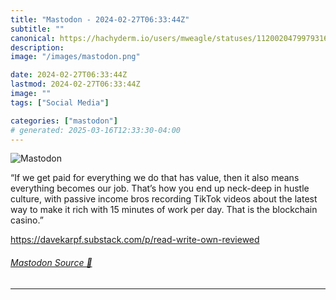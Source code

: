 ```yaml
---
title: "Mastodon - 2024-02-27T06:33:44Z"
subtitle: ""
canonical: https://hachyderm.io/users/mweagle/statuses/112002047997931647
description:
image: "/images/mastodon.png"

date: 2024-02-27T06:33:44Z
lastmod: 2024-02-27T06:33:44Z
image: ""
tags: ["Social Media"]

categories: ["mastodon"]
# generated: 2025-03-16T12:33:30-04:00
---
```

![Mastodon](/images/mastodon.png)

<p>“If we get paid for everything we do that has value, then it also means everything becomes our job. That’s how you end up neck-deep in hustle culture, with passive income bros recording TikTok videos about the latest way to make it rich with 15 minutes of work per day. That is the blockchain casino.”</p><p><a href="https://davekarpf.substack.com/p/read-write-own-reviewed" target="_blank" rel="nofollow noopener noreferrer" translate="no"><span class="invisible">https://</span><span class="ellipsis">davekarpf.substack.com/p/read-</span><span class="invisible">write-own-reviewed</span></a></p>


###### [Mastodon Source 🐘](https://hachyderm.io/@mweagle/112002047997931647)

___
